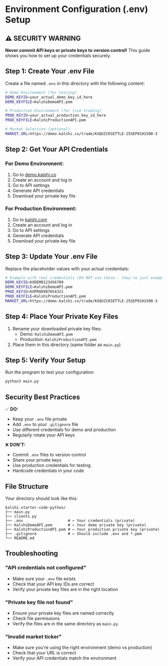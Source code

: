 # Environment Configuration (.env) Setup

## ⚠️ SECURITY WARNING
**Never commit API keys or private keys to version control!** This guide shows you how to set up your credentials securely.

## Step 1: Create Your .env File

Create a file named `.env` in this directory with the following content:

```bash
# Demo Environment (for testing)
DEMO_KEYID=your_actual_demo_key_id_here
DEMO_KEYFILE=KalshiDemoAPI.pem

# Production Environment (for live trading)
PROD_KEYID=your_actual_production_key_id_here
PROD_KEYFILE=KalshiProductionAPI.pem

# Market Selection (optional)
MARKET_URL=https://demo.kalshi.co/trade/KXQUICKSETTLE-25SEP01H1500-3
```

## Step 2: Get Your API Credentials

### For Demo Environment:
1. Go to [demo.kalshi.co](https://demo.kalshi.co)
2. Create an account and log in
3. Go to API settings
4. Generate API credentials
5. Download your private key file

### For Production Environment:
1. Go to [kalshi.com](https://kalshi.com)
2. Create an account and log in
3. Go to API settings
4. Generate API credentials
5. Download your private key file

## Step 3: Update Your .env File

Replace the placeholder values with your actual credentials:

```bash
# Example with real credentials (DO NOT use these - they're just examples)
DEMO_KEYID=KXDEMO123456789
DEMO_KEYFILE=KalshiDemoAPI.pem
PROD_KEYID=KXPROD987654321
PROD_KEYFILE=KalshiProductionAPI.pem
MARKET_URL=https://demo.kalshi.co/trade/KXQUICKSETTLE-25SEP01H1500-3
```

## Step 4: Place Your Private Key Files

1. Rename your downloaded private key files:
   - Demo: `KalshiDemoAPI.pem`
   - Production: `KalshiProductionAPI.pem`
2. Place them in this directory (same folder as `main.py`)

## Step 5: Verify Your Setup

Run the program to test your configuration:

```bash
python3 main.py
```

## Security Best Practices

✅ **DO:**
- Keep your `.env` file private
- Add `.env` to your `.gitignore` file
- Use different credentials for demo and production
- Regularly rotate your API keys

❌ **DON'T:**
- Commit `.env` files to version control
- Share your private keys
- Use production credentials for testing
- Hardcode credentials in your code

## File Structure

Your directory should look like this:
```
kalshi-starter-code-python/
├── main.py
├── clients.py
├── .env                    # ← Your credentials (private)
├── KalshiDemoAPI.pem       # ← Your demo private key (private)
├── KalshiProductionAPI.pem # ← Your production private key (private)
├── .gitignore              # ← Should include .env and *.pem
└── README.md
```

## Troubleshooting

### "API credentials not configured"
- Make sure your `.env` file exists
- Check that your API key IDs are correct
- Verify your private key files are in the right location

### "Private key file not found"
- Ensure your private key files are named correctly
- Check file permissions
- Verify the files are in the same directory as `main.py`

### "Invalid market ticker"
- Make sure you're using the right environment (demo vs production)
- Check that your URL is correct
- Verify your API credentials match the environment

